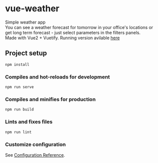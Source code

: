 # vue-weather

Simple weather app<br>
You can see a weather forecast for tomorrow in your office's locations or get long term forecast - just select parameters in the filters panels.<br>
Made with Vue2 + Vuetify.
Running version avilable [here](https://vue-weather-app-khaki.vercel.app/)
## Project setup
```
npm install
```

### Compiles and hot-reloads for development
```
npm run serve
```

### Compiles and minifies for production
```
npm run build
```

### Lints and fixes files
```
npm run lint
```

### Customize configuration
See [Configuration Reference](https://cli.vuejs.org/config/).
